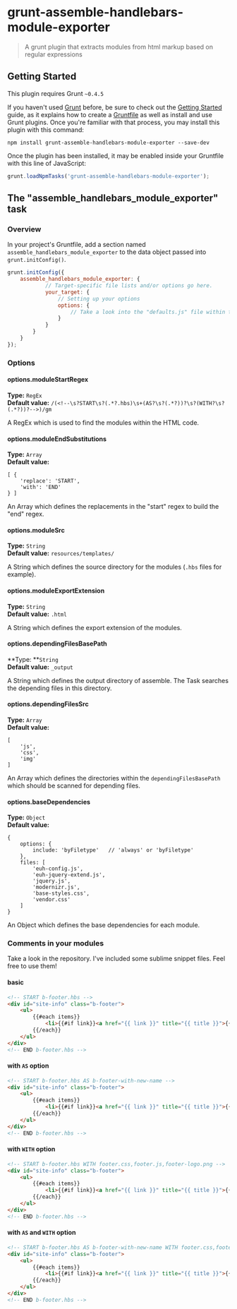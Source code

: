 # grunt-assemble-handlebars-module-exporter

> A grunt plugin that extracts modules from html markup based on regular expressions

## Getting Started
This plugin requires Grunt `~0.4.5`

If you haven't used [Grunt](http://gruntjs.com/) before, be sure to check out the [Getting Started](http://gruntjs.com/getting-started) guide, as it explains how to create a [Gruntfile](http://gruntjs.com/sample-gruntfile) as well as install and use Grunt plugins. Once you're familiar with that process, you may install this plugin with this command:

```shell
npm install grunt-assemble-handlebars-module-exporter --save-dev
```

Once the plugin has been installed, it may be enabled inside your Gruntfile with this line of JavaScript:

```js
grunt.loadNpmTasks('grunt-assemble-handlebars-module-exporter');
```

## The "assemble_handlebars_module_exporter" task

### Overview
In your project's Gruntfile, add a section named `assemble_handlebars_module_exporter` to the data object passed into `grunt.initConfig()`.

```js
grunt.initConfig({
	assemble_handlebars_module_exporter: {
			// Target-specific file lists and/or options go here.
			your_target: {
				// Setting up your options
				options: {
					// Take a look into the "defaults.js" file within the package
				}
			}
		}
	}
});
```

### Options

#### options.moduleStartRegex
**Type:** `RegEx`<br>
**Default value:** `/(<!--\s?START\s?(.*?.hbs)\s+(AS?\s?(.*?))?\s?(WITH?\s?(.*?))?-->)/gm`

A RegEx which is used to find the modules within the HTML code.

#### options.moduleEndSubstitutions
**Type:** `Array`<br>
**Default value:**

```
[ {
	'replace': 'START',
	'with': 'END'
} ]
```

An Array which defines the replacements in the "start" regex to build the "end" regex.

#### options.moduleSrc
**Type:** `String`<br>
**Default value:** `resources/templates/`

A String which defines the source directory for the modules (`.hbs` files for example).

#### options.moduleExportExtension
**Type:** `String`<br>
**Default value:** `.html`

A String which defines the export extension of the modules.

#### options.dependingFilesBasePath
**Type: **`String`<br>
**Default value:** `_output`

A String which defines the output directory of assemble. The Task searches the depending files in this directory.

#### options.dependingFilesSrc
**Type:** `Array`<br>
**Default value:**

```
[
	'js',
	'css',
	'img'
]
```

An Array which defines the directories within the `dependingFilesBasePath` which should be scanned for depending files.

#### options.baseDependencies
**Type:** `Object`<br>
**Default value:**

```
{
	options: {
		include: 'byFiletype'	// 'always' or 'byFiletype'
	},
	files: [
		'euh-config.js',
		'euh-jquery-extend.js',
		'jquery.js',
		'modernizr.js',
		'base-styles.css',
		'vendor.css'
	]
}
```
An Object which defines the base dependencies for each module.

### Comments in your modules

Take a look in the repository. I've included some sublime snippet files. Feel free to use them!

#### basic
```html
<!-- START b-footer.hbs -->
<div id="site-info" class="b-footer">
	<ul>
		{{#each items}}
			<li>{{#if link}}<a href="{{ link }}" title="{{ title }}">{{/if}}{{{ title }}}{{#if link}}</a>{{/if}}</li>
		{{/each}}
	</ul>
</div>
<!-- END b-footer.hbs -->
```

#### with `AS` option
```html
<!-- START b-footer.hbs AS b-footer-with-new-name -->
<div id="site-info" class="b-footer">
	<ul>
		{{#each items}}
			<li>{{#if link}}<a href="{{ link }}" title="{{ title }}">{{/if}}{{{ title }}}{{#if link}}</a>{{/if}}</li>
		{{/each}}
	</ul>
</div>
<!-- END b-footer.hbs -->
```


#### with `WITH` option
```html
<!-- START b-footer.hbs WITH footer.css,footer.js,footer-logo.png -->
<div id="site-info" class="b-footer">
	<ul>
		{{#each items}}
			<li>{{#if link}}<a href="{{ link }}" title="{{ title }}">{{/if}}{{{ title }}}{{#if link}}</a>{{/if}}</li>
		{{/each}}
	</ul>
</div>
<!-- END b-footer.hbs -->
```



#### with `AS` and `WITH` option
```html
<!-- START b-footer.hbs AS b-footer-with-new-name WITH footer.css,footer.js,footer-logo.png -->
<div id="site-info" class="b-footer">
	<ul>
		{{#each items}}
			<li>{{#if link}}<a href="{{ link }}" title="{{ title }}">{{/if}}{{{ title }}}{{#if link}}</a>{{/if}}</li>
		{{/each}}
	</ul>
</div>
<!-- END b-footer.hbs -->
```
